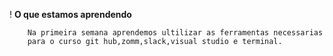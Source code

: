 !
                    **O que estamos aprendendo** 
    
        Na primeira semana aprendemos ultilizar as ferramentas necessarias 
        para o curso git hub,zomm,slack,visual studio e terminal.


